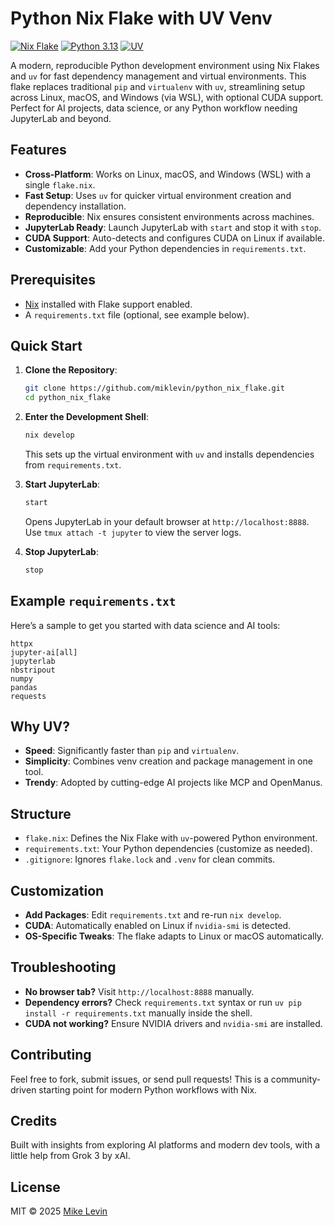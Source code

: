 # Python Nix Flake with UV Venv

[![Nix Flake](https://img.shields.io/badge/Nix-Flake-blue.svg)](https://nixos.org) [![Python 3.13](https://img.shields.io/badge/Python-3.13-green.svg)](https://www.python.org) [![UV](https://img.shields.io/badge/UV-Enabled-orange.svg)](https://github.com/astral-sh/uv)

A modern, reproducible Python development environment using Nix Flakes and `uv` for fast dependency management and virtual environments. This flake replaces traditional `pip` and `virtualenv` with `uv`, streamlining setup across Linux, macOS, and Windows (via WSL), with optional CUDA support. Perfect for AI projects, data science, or any Python workflow needing JupyterLab and beyond.

## Features

- **Cross-Platform**: Works on Linux, macOS, and Windows (WSL) with a single `flake.nix`.
- **Fast Setup**: Uses `uv` for quicker virtual environment creation and dependency installation.
- **Reproducible**: Nix ensures consistent environments across machines.
- **JupyterLab Ready**: Launch JupyterLab with `start` and stop it with `stop`.
- **CUDA Support**: Auto-detects and configures CUDA on Linux if available.
- **Customizable**: Add your Python dependencies in `requirements.txt`.

## Prerequisites

- [Nix](https://nixos.org/download.html) installed with Flake support enabled.
- A `requirements.txt` file (optional, see example below).

## Quick Start

1. **Clone the Repository**:
   ```bash
   git clone https://github.com/miklevin/python_nix_flake.git
   cd python_nix_flake
   ```

2. **Enter the Development Shell**:
   ```bash
   nix develop
   ```
   This sets up the virtual environment with `uv` and installs dependencies from `requirements.txt`.

3. **Start JupyterLab**:
   ```bash
   start
   ```
   Opens JupyterLab in your default browser at `http://localhost:8888`. Use `tmux attach -t jupyter` to view the server logs.

4. **Stop JupyterLab**:
   ```bash
   stop
   ```

## Example `requirements.txt`

Here’s a sample to get you started with data science and AI tools:

```
httpx
jupyter-ai[all]
jupyterlab
nbstripout
numpy
pandas
requests
```

## Why UV?

- **Speed**: Significantly faster than `pip` and `virtualenv`.
- **Simplicity**: Combines venv creation and package management in one tool.
- **Trendy**: Adopted by cutting-edge AI projects like MCP and OpenManus.

## Structure

- `flake.nix`: Defines the Nix Flake with `uv`-powered Python environment.
- `requirements.txt`: Your Python dependencies (customize as needed).
- `.gitignore`: Ignores `flake.lock` and `.venv` for clean commits.

## Customization

- **Add Packages**: Edit `requirements.txt` and re-run `nix develop`.
- **CUDA**: Automatically enabled on Linux if `nvidia-smi` is detected.
- **OS-Specific Tweaks**: The flake adapts to Linux or macOS automatically.

## Troubleshooting

- **No browser tab?** Visit `http://localhost:8888` manually.
- **Dependency errors?** Check `requirements.txt` syntax or run `uv pip install -r requirements.txt` manually inside the shell.
- **CUDA not working?** Ensure NVIDIA drivers and `nvidia-smi` are installed.

## Contributing

Feel free to fork, submit issues, or send pull requests! This is a community-driven starting point for modern Python workflows with Nix.

## Credits

Built with insights from exploring AI platforms and modern dev tools, with a little help from Grok 3 by xAI.

## License

MIT © 2025 [Mike Levin](https://github.com/miklevin)
